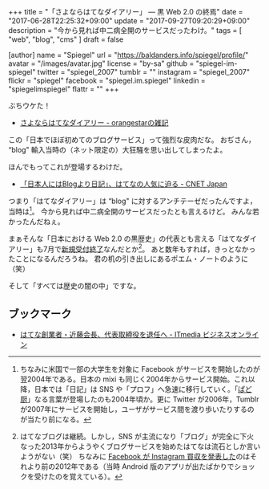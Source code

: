 +++
title = "「さよならはてなダイアリー」 ― 黒 Web 2.0 の終焉"
date =  "2017-06-28T22:25:32+09:00"
update =  "2017-09-27T09:20:29+09:00"
description = "今から見れば中二病全開のサービスだったわけ。"
tags        = [ "web", "blog", "cms" ]
draft = false

[author]
  name      = "Spiegel"
  url       = "https://baldanders.info/spiegel/profile/"
  avatar    = "/images/avatar.jpg"
  license   = "by-sa"
  github    = "spiegel-im-spiegel"
  twitter   = "spiegel_2007"
  tumblr    = ""
  instagram = "spiegel_2007"
  flickr    = "spiegel"
  facebook  = "spiegel.im.spiegel"
  linkedin  = "spiegelimspiegel"
  flattr    = ""
+++

ぶちウケた！

- [さよならはてなダイアリー - orangestarの雑記](http://orangestar.hatenadiary.jp/entry/2017/06/25/213731)

この「日本でほぼ初めてのブログサービス」って強烈な皮肉だな。
おぢさん， “blog" 輸入当時の（ネット限定の）大狂騒を思い出してしまったよ。

ほんでもってこれが登場するわけだ。

- [「日本人にはBlogより日記」、はてなの人気に迫る - CNET Japan](https://japan.cnet.com/article/20053530/)

つまり「はてなダイアリー」は “blog" に対するアンチテーゼだったんですよ，当時は[^fb]。
今から見れば中二病全開のサービスだったとも言えるけど。
みんな若かったんだねぇ。

[^fb]: ちなみに米国で一部の大学生を対象に Facebook がサービスを開始したのが翌2004年である。日本の mixi も同じく2004年からサービス開始。これ以降，日本では「日記」は SNS や「プロフ」へ急速に移行していく。「[ぱど厨](http://psychodoc.eek.jp/abare/200406a.html#10_t2 "読冊日記 2004年 6月上旬")」なる言葉が登場したのも2004年頃か。更に Twitter が2006年，Tumblr が2007年にサービスを開始し，ユーザがサービス間を渡り歩いたりするのが当たり前になる。

まぁそんな「日本における Web 2.0 の黒歴史」の代表とも言える「はてなダイアリー」も7月で[新規受付終了](http://d.hatena.ne.jp/hatenadiary/20170605/1496643809 "はてなダイアリーの新規開設受付を2017年7月3日をもって終了します - はてなダイアリー日記")なんだとか[^hb]。
あと数年もすれば，きっとなかったことになるんだろうね。
君の机の引き出しにあるポエム・ノートのように（笑）

[^hb]: はてなブログは継続。しかし，SNS が主流になり「ブログ」が完全に下火なった2013年からようやくブログサービスを始めたはてなは流石としか言いようがない（笑） ちなみに [Facebook が Instagram 買収を発表した](http://jp.techcrunch.com/2012/04/10/20120409facebook-to-acquire-instagram-for-1-billion/ "Facebook、Instagramを10億ドルで買収 | TechCrunch Japan")のはそれより前の2012年である（当時 Android 版のアプリが出たばかりでショックを受けたのを覚えている）。

そして「すべては歴史の闇の中」ですな。

## ブックマーク

- [はてな創業者・近藤会長、代表取締役を退任へ - ITmedia ビジネスオンライン](http://www.itmedia.co.jp/business/articles/1709/26/news092.html)
